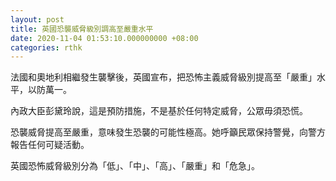 ```yaml
---
layout: post
title: 英國恐襲威脅級別調高至嚴重水平
date: 2020-11-04 01:53:10.000000000 +08:00
categories: rthk
---
```


法國和奧地利相繼發生襲擊後，英國宣布，把恐怖主義威脅級別提高至「嚴重」水平，以防萬一。

內政大臣彭黛玲說，這是預防措施，不是基於任何特定威脅，公眾毋須恐慌。

恐襲威脅提高至嚴重，意味發生恐襲的可能性極高。她呼籲民眾保持警覺，向警方報告任何可疑活動。

英國恐怖威脅級別分為「低」、「中」、「高」、「嚴重」和「危急」。
